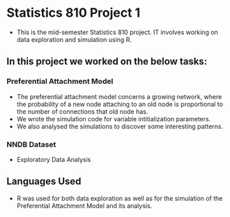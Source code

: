 # Statistics 810 Project 1
- This is the mid-semester Statistics 810 project. IT involves working on data exploration and simulation using R. 

## In this project we worked on the below tasks:
### Preferential Attachment Model
- The preferential attachment model concerns a growing network, where the probability of a
new node attaching to an old node is proportional to the number of connections that old node
has.
- We wrote the simulation code for variable intitialization parameters.
- We also analysed the simulations to discover some interesting patterns.   
### NNDB Dataset
- Exploratory Data Analysis


## Languages Used
- R was used for both data exploration as well as for the simulation of the Preferential Attachment Model and its analysis. 